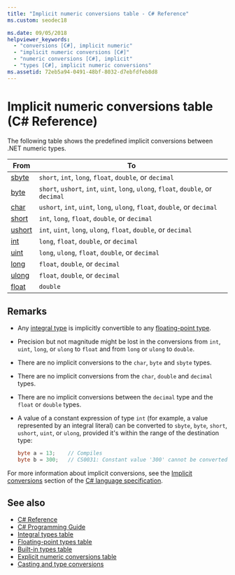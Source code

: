 ```yaml
---
title: "Implicit numeric conversions table - C# Reference"
ms.custom: seodec18

ms.date: 09/05/2018
helpviewer_keywords: 
  - "conversions [C#], implicit numeric"
  - "implicit numeric conversions [C#]"
  - "numeric conversions [C#], implicit"
  - "types [C#], implicit numeric conversions"
ms.assetid: 72eb5a94-0491-48bf-8032-d7ebfdfeb8d8
---
```

# Implicit numeric conversions table (C# Reference)

The following table shows the predefined implicit conversions between .NET numeric types.
  
|From|To|  
|----------|--------|  
|[sbyte](sbyte.md)|`short`, `int`, `long`, `float`, `double`, or `decimal`|  
|[byte](byte.md)|`short`, `ushort`, `int`, `uint`, `long`, `ulong`, `float`, `double`, or `decimal`|  
|[char](char.md)|`ushort`, `int`, `uint`, `long`, `ulong`, `float`, `double`, or `decimal`|  
|[short](short.md)|`int`, `long`, `float`, `double`, or `decimal`|  
|[ushort](ushort.md)|`int`, `uint`, `long`, `ulong`, `float`, `double`, or `decimal`|  
|[int](int.md)|`long`, `float`, `double`, or `decimal`|  
|[uint](uint.md)|`long`, `ulong`, `float`, `double`, or `decimal`|  
|[long](long.md)|`float`, `double`, or `decimal`|  
|[ulong](ulong.md)|`float`, `double`, or `decimal`|  
|[float](float.md)|`double`|  
  
## Remarks  

- Any [integral type](integral-types-table.md) is implicitly convertible to any [floating-point type](floating-point-types-table.md).

- Precision but not magnitude might be lost in the conversions from `int`, `uint`, `long`, or `ulong` to `float` and from `long` or `ulong` to `double`.  
  
- There are no implicit conversions to the `char`, `byte` and `sbyte` types.  

- There are no implicit conversions from the `char`, `double` and `decimal` types.
  
- There are no implicit conversions between the `decimal` type and the `float` or `double` types.  
  
- A value of a constant expression of type `int` (for example, a value represented by an integral literal) can be converted to `sbyte`, `byte`, `short`, `ushort`, `uint`, or `ulong`, provided it's within the range of the destination type:

  ```csharp
  byte a = 13;    // Compiles
  byte b = 300;   // CS0031: Constant value '300' cannot be converted to a 'byte'
  ```

For more information about implicit conversions, see the [Implicit conversions](~/_csharplang/spec/conversions.md#implicit-conversions) section of the [C# language specification](../language-specification/index.md).
  
## See also

- [C# Reference](../index.md)
- [C# Programming Guide](../../programming-guide/index.md)
- [Integral types table](integral-types-table.md)
- [Floating-point types table](floating-point-types-table.md)
- [Built-in types table](built-in-types-table.md)
- [Explicit numeric conversions table](explicit-numeric-conversions-table.md)
- [Casting and type conversions](../../programming-guide/types/casting-and-type-conversions.md)
